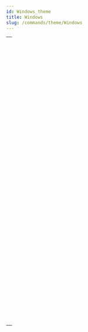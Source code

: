 ```yaml
---
id: Windows_theme
title: Windows
slug: /commands/theme/Windows
---
```


|                                                                                                                 |
| --------------------------------------------------------------------------------------------------------------- |
| [<!-- INCLUDE #_command_.CLOSE WINDOW.Syntax -->](../../commands-legacy/close-window.md)<br/>                   |
| [<!-- INCLUDE #_command_.CONVERT COORDINATES.Syntax -->](../../commands-legacy/convert-coordinates.md)<br/>     |
| [<!-- INCLUDE #_command_.Current form window.Syntax -->](../../commands-legacy/current-form-window.md)<br/>     |
| [<!-- INCLUDE #_command_.DRAG WINDOW.Syntax -->](../../commands-legacy/drag-window.md)<br/>                     |
| [<!-- INCLUDE #_command_.ERASE WINDOW.Syntax -->](../../commands-legacy/erase-window.md)<br/>                   |
| [<!-- INCLUDE #_command_.Find window.Syntax -->](../../commands-legacy/find-window.md)<br/>                     |
| [<!-- INCLUDE #_command_.Frontmost window.Syntax -->](../../commands-legacy/frontmost-window.md)<br/>           |
| [<!-- INCLUDE #_command_.GET WINDOW RECT.Syntax -->](../../commands-legacy/get-window-rect.md)<br/>             |
| [<!-- INCLUDE #_command_.Get window title.Syntax -->](../../commands-legacy/get-window-title.md)<br/>           |
| [<!-- INCLUDE #_command_.HIDE TOOL BAR.Syntax -->](../../commands-legacy/hide-tool-bar.md)<br/>                 |
| [<!-- INCLUDE #_command_.HIDE WINDOW.Syntax -->](../../commands-legacy/hide-window.md)<br/>                     |
| [<!-- INCLUDE #_command_.Is window maximized.Syntax -->](../../commands-legacy/is-window-maximized.md)<br/>     |
| [<!-- INCLUDE #_command_.Is window reduced.Syntax -->](../../commands-legacy/is-window-reduced.md)<br/>         |
| [<!-- INCLUDE #_command_.MAXIMIZE WINDOW.Syntax -->](../../commands-legacy/maximize-window.md)<br/>             |
| [<!-- INCLUDE #_command_.MINIMIZE WINDOW.Syntax -->](../../commands-legacy/minimize-window.md)<br/>             |
| [<!-- INCLUDE #_command_.Next window.Syntax -->](../../commands-legacy/next-window.md)<br/>                     |
| [<!-- INCLUDE #_command_.Open form window.Syntax -->](../../commands-legacy/open-form-window.md)<br/>           |
| [<!-- INCLUDE #_command_.Open window.Syntax -->](../../commands-legacy/open-window.md)<br/>                     |
| [<!-- INCLUDE #_command_.REDRAW WINDOW.Syntax -->](../../commands-legacy/redraw-window.md)<br/>                 |
| [<!-- INCLUDE #_command_.REDUCE RESTORE WINDOW.Syntax -->](../../commands-legacy/reduce-restore-window.md)<br/> |
| [<!-- INCLUDE #_command_.RESIZE FORM WINDOW.Syntax -->](../../commands-legacy/resize-form-window.md)<br/>       |
| [<!-- INCLUDE #_command_.SET WINDOW DOCUMENT ICON.Syntax -->](../../commands/set-window-document-icon.md)<br/>  |
| [<!-- INCLUDE #_command_.SET WINDOW RECT.Syntax -->](../../commands-legacy/set-window-rect.md)<br/>             |
| [<!-- INCLUDE #_command_.SET WINDOW TITLE.Syntax -->](../../commands-legacy/set-window-title.md)<br/>           |
| [<!-- INCLUDE #_command_.SHOW TOOL BAR.Syntax -->](../../commands-legacy/show-tool-bar.md)<br/>                 |
| [<!-- INCLUDE #_command_.SHOW WINDOW.Syntax -->](../../commands-legacy/show-window.md)<br/>                     |
| [<!-- INCLUDE #_command_.Tool bar height.Syntax -->](../../commands-legacy/tool-bar-height.md)<br/>             |
| [<!-- INCLUDE #_command_.Window kind.Syntax -->](../../commands-legacy/window-kind.md)<br/>                     |
| [<!-- INCLUDE #_command_.WINDOW LIST.Syntax -->](../../commands-legacy/window-list.md)<br/>                     |
| [<!-- INCLUDE #_command_.Window process.Syntax -->](../../commands-legacy/window-process.md)<br/>               |
